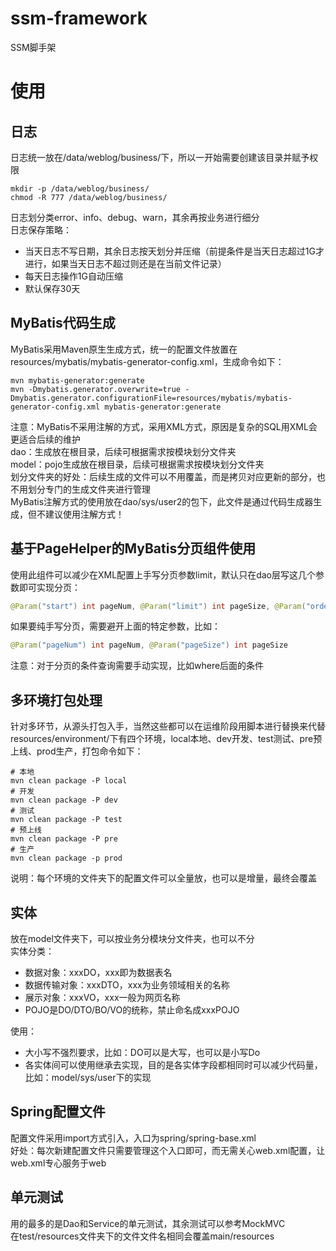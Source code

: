 # ssm-framework
SSM脚手架  
# 使用
## 日志
日志统一放在/data/weblog/business/下，所以一开始需要创建该目录并赋予权限  
```shell
mkdir -p /data/weblog/business/
chmod -R 777 /data/weblog/business/
```
日志划分类error、info、debug、warn，其余再按业务进行细分  
日志保存策略：  
- 当天日志不写日期，其余日志按天划分并压缩（前提条件是当天日志超过1G才进行，如果当天日志不超过则还是在当前文件记录）
- 每天日志操作1G自动压缩
- 默认保存30天
## MyBatis代码生成
MyBatis采用Maven原生生成方式，统一的配置文件放置在resources/mybatis/mybatis-generator-config.xml，生成命令如下：  
```shell
mvn mybatis-generator:generate
mvn -Dmybatis.generator.overwrite=true -Dmybatis.generator.configurationFile=resources/mybatis/mybatis-generator-config.xml mybatis-generator:generate
```
注意：MyBatis不采用注解的方式，采用XML方式，原因是复杂的SQL用XML会更适合后续的维护  
dao：生成放在根目录，后续可根据需求按模块划分文件夹  
model：pojo生成放在根目录，后续可根据需求按模块划分文件夹  
划分文件夹的好处：后续生成的文件可以不用覆盖，而是拷贝对应更新的部分，也不用划分专门的生成文件夹进行管理  
MyBatis注解方式的使用放在dao/sys/user2的包下，此文件是通过代码生成器生成，但不建议使用注解方式！  
## 基于PageHelper的MyBatis分页组件使用
使用此组件可以减少在XML配置上手写分页参数limit，默认只在dao层写这几个参数即可实现分页：
```java
@Param("start") int pageNum, @Param("limit") int pageSize, @Param("order") String orderBy
```
如果要纯手写分页，需要避开上面的特定参数，比如：
```java
@Param("pageNum") int pageNum, @Param("pageSize") int pageSize
```
注意：对于分页的条件查询需要手动实现，比如where后面的条件
## 多环境打包处理
针对多环节，从源头打包入手，当然这些都可以在运维阶段用脚本进行替换来代替  
resources/environment/下有四个环境，local本地、dev开发、test测试、pre预上线、prod生产，打包命令如下：  
```shell
# 本地
mvn clean package -P local
# 开发
mvn clean package -P dev
# 测试
mvn clean package -P test
# 预上线
mvn clean package -P pre
# 生产
mvn clean package -p prod
```
说明：每个环境的文件夹下的配置文件可以全量放，也可以是增量，最终会覆盖  
## 实体
放在model文件夹下，可以按业务分模块分文件夹，也可以不分  
实体分类：
- 数据对象：xxxDO，xxx即为数据表名
- 数据传输对象：xxxDTO，xxx为业务领域相关的名称
- 展示对象：xxxVO，xxx一般为网页名称
- POJO是DO/DTO/BO/VO的统称，禁止命名成xxxPOJO

使用：
- 大小写不强烈要求，比如：DO可以是大写，也可以是小写Do
- 各实体间可以使用继承去实现，目的是各实体字段都相同时可以减少代码量，比如：model/sys/user下的实现
## Spring配置文件
配置文件采用import方式引入，入口为spring/spring-base.xml  
好处：每次新建配置文件只需要管理这个入口即可，而无需关心web.xml配置，让web.xml专心服务于web  
## 单元测试
用的最多的是Dao和Service的单元测试，其余测试可以参考MockMVC  
在test/resources文件夹下的文件文件名相同会覆盖main/resources  
